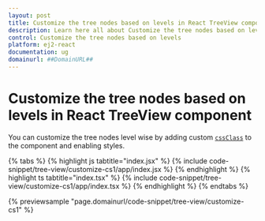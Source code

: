 ```yaml
---
layout: post
title: Customize the tree nodes based on levels in React TreeView component | Syncfusion
description: Learn here all about Customize the tree nodes based on levels in Syncfusion React TreeView component of Syncfusion Essential JS 2 and more.
control: Customize the tree nodes based on levels 
platform: ej2-react
documentation: ug
domainurl: ##DomainURL##
---
```


# Customize the tree nodes based on levels in React TreeView component

You can customize the tree nodes level wise by adding custom [`cssClass`](https://ej2.syncfusion.com/react/documentation/api/treeview/#cssclass) to the component and enabling styles.

{% tabs %}
{% highlight js tabtitle="index.jsx" %}
{% include code-snippet/tree-view/customize-cs1/app/index.jsx %}
{% endhighlight %}
{% highlight ts tabtitle="index.tsx" %}
{% include code-snippet/tree-view/customize-cs1/app/index.tsx %}
{% endhighlight %}
{% endtabs %}

 {% previewsample "page.domainurl/code-snippet/tree-view/customize-cs1" %}